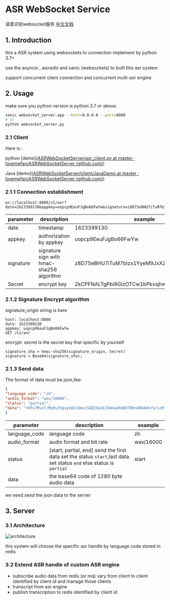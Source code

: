 # ASR WebSocket Service 
语音识别websocket服务
[中文文档](https://450489712.gitbook.io/asr-websocket-service/)
## 1. Introduction

this a ASR system using  websockets to connection implement by python 3.7+

use the asyncio , aioredis and sanic (websockets)  to built this asr system 

support  concurrent client connection and concurrent multi-asr engine 

## 2.  Usage

make sure you python version is python 3.7 or above.

```bash
sanic websocket_server.app --host=0.0.0.0 --port=8000
# or
python websocket_server.py
```

### 2.1 Client



Here is :

python [demo]([ASRWebSocketServer/asr_client.py at master · lovemefan/ASRWebSocketServer (github.com)](https://github.com/lovemefan/ASRWebSocketServer/blob/master/client/asr_client.py))

Java [demo]([ASRWebSocketServer/client/JavaDemo at master · lovemefan/ASRWebSocketServer (github.com)](https://github.com/lovemefan/ASRWebSocketServer/tree/master/client/JavaDemo))

### 2.1.1 Connection establishment

```http
ws://localhost:8000/v1/asr?date=1623399130&appkey=uopcp9EeuFJgBo66FwYw&signature=z8D75eBHU7iTuM7bIzx1YyeM9JxX230Gc87VL02Gpxk=
```



| parameter | description                               | example                                      |
| --------- | ----------------------------------------- | -------------------------------------------- |
| date      | timestamp                                 | 1623399130                                   |
| appkey    | authorization by appkey                   | uopcp9EeuFJgBo66FwYw                         |
| signature | signature sign with hmac-sha256 algorithm | z8D75eBHU7iTuM7bIzx1YyeM9JxX230Gc87VL02Gpxk= |
| Secret    | encrypt key                               | 2kCPFNALTgPbi9GIzOTCw1bPkvsjhwI9gsMKoRocKW8= |

### 2.1.2 Signature Encrypt algorithm

signature_origin  string is here

```
host: localhost:8000
date: 1623399130
appkey: uopcp9EeuFJgBo66FwYw
GET /v1/asr
```

encrypt: secret is the secret key that specific by yourself

```
signature_sha = hmac-sha256(signature_origin, Secret)
signature = Base64(signature_sha);
```



### 2.1.3  Send data

The  format of data must be json,like:

```json
{
"language_code": "zh",
"audio_format": "wav/16000",
"status": "partial",
"data": "+Ofv7MvxT/Mq9u35gvyUA1cQexiSGQISexEJGAUaohbDET8KnQN6AQn+S/iz9lL47PNL78ry0Pke/QD+yf6NAGwFXgpRCnAHQwYfBckCev3t+Lj2pPJ47ZDnpOVG5uLkiuP74hrkT9+/oV+gAD/Q8CGLUZhhlqF+8F3PQF8K7uffDA+H4AlAZdDb0PIAx7DOcRXxGgDsgPQA4sBSP7tPYa8OjuD/S49yL96wUzCQoHsQU="
}
```

 

| parameter     | description                                                  | example   |
| ------------- | ------------------------------------------------------------ | --------- |
| language_code | language code                                                | zh        |
| audio_format  | audio format and bit rate                                    | wav/16000 |
| status        | [start, partial, end]   send the first data set the status `start`,last data set status `end` else status is `partial` | start     |
| data          | the base64 code of 1280 byte audio data                      |           |

we need send the json data to the server 

## 3. Server



###  3.1 Architecture

![architecture](https://github.com/lovemefan/ASRWebSocketServer/raw/master/pic/Architecture.png)

this system will choose the specific asr handle by language code stored in redis

### 3.2 Extend ASR handle of custom  ASR engine 

* subscribe audio data from redis (or mq) vary from client to client identified by client id and manage those clients
* transcript from asr engine 
* publish transcription to redis identified by client id 

